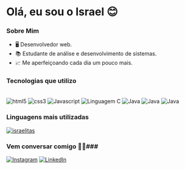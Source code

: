 # Olá, eu sou o Israel 😊  #

### Sobre Mim ###

- 🖥️ Desenvolvedor web.
- 📚 Estudante de análise e desenvolvimento de sistemas.
- 📈 Me aperfeiçoando cada dia um pouco mais.

### Tecnologias que utilizo ###
<div style="display: inline-block"><br/>
    <img align="center" alt="html5" src="https://img.shields.io/badge/HTML5-E34F26?style=for-the-badge&logo=html5&logoColor=white">
    <img align="center" alt="css3" src="https://img.shields.io/badge/CSS3-1572B6?style=for-the-badge&logo=css3&logoColor=white">
    <img align="center" alt="Javascript" src="https://img.shields.io/badge/JavaScript-F7DF1E?style=for-the-badge&logo=javascript&logoColor=black">
    <img align="center" alt="Linguagem C" src="https://img.shields.io/badge/C-00599C?style=for-the-badge&logo=c&logoColor=white">
    <img align="center" alt="Java" src="https://img.shields.io/badge/Java-ED8B00?style=for-the-badge&logo=openjdk&logoColor=white">
    <img align="center" alt="Java" src="https://img.shields.io/badge/Tailwind_CSS-38B2AC?style=for-the-badge&logo=tailwind-css&logoColor=white">
    <img align="center" alt="Java" src="https://img.shields.io/badge/Bootstrap-563D7C?style=for-the-badge&logo=bootstrap&logoColor=white">

</div><br/>

### Linguagens mais utilizadas ###

[![israelitas](https://github-readme-stats.vercel.app/api/top-langs/?username=israelitas&layout=compact)](https://github.com/israelitas/github-readme-stats)


### Vem conversar comigo 🙋‍♂️###

[![Instagram](https://img.shields.io/badge/Instagram-E4405F?style=for-the-badge&logo=instagram&logoColor=white)](https://www.instagram.com/isra_andreotti/)
[![LinkedIn](https://img.shields.io/badge/LinkedIn-0077B5?style=for-the-badge&logo=linkedin&logoColor=white)](https://www.linkedin.com/in/israel-andreotti/)



